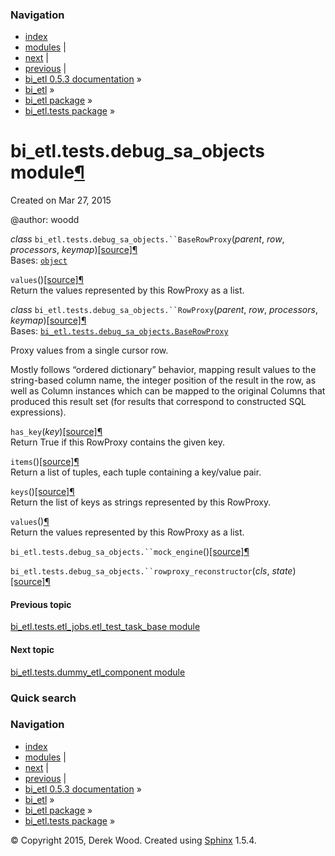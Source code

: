 ### Navigation

-   [index](genindex.md "General Index")
-   [modules](py-modindex.md "Python Module Index") |
-   [next](bi_etl.tests.dummy_etl_component.md "bi_etl.tests.dummy_etl_component module") |
-   [previous](bi_etl.tests.etl_jobs.etl_test_task_base.md "bi_etl.tests.etl_jobs.etl_test_task_base module") |
-   [bi\_etl 0.5.3 documentation](index.md) »
-   [bi\_etl](modules.md) »
-   [bi\_etl package](bi_etl.md) »
-   [bi\_etl.tests package](bi_etl.tests.md) »

<span id="bi-etl-tests-debug-sa-objects-module"></span>
bi\_etl.tests.debug\_sa\_objects module<a href="#module-bi_etl.tests.debug_sa_objects" class="headerlink" title="Permalink to this headline">¶</a>
==================================================================================================================================================

Created on Mar 27, 2015

@author: woodd

 *class* `bi_etl.tests.debug_sa_objects.``BaseRowProxy`<span class="sig-paren">(</span>*parent*, *row*, *processors*, *keymap*<span class="sig-paren">)</span><a href="_modules/bi_etl/tests/debug_sa_objects.md#BaseRowProxy" class="reference internal"><span class="viewcode-link">[source]</span></a><a href="#bi_etl.tests.debug_sa_objects.BaseRowProxy" class="headerlink" title="Permalink to this definition">¶</a>  
Bases: <a href="https://docs.python.org/2/library/functions.md#object" class="reference external" title="(in Python v2.7)"><code class="xref py py-class docutils literal">object</code></a>

 `values`<span class="sig-paren">(</span><span class="sig-paren">)</span><a href="_modules/bi_etl/tests/debug_sa_objects.md#BaseRowProxy.values" class="reference internal"><span class="viewcode-link">[source]</span></a><a href="#bi_etl.tests.debug_sa_objects.BaseRowProxy.values" class="headerlink" title="Permalink to this definition">¶</a>  
Return the values represented by this RowProxy as a list.

<!-- -->

 *class* `bi_etl.tests.debug_sa_objects.``RowProxy`<span class="sig-paren">(</span>*parent*, *row*, *processors*, *keymap*<span class="sig-paren">)</span><a href="_modules/bi_etl/tests/debug_sa_objects.md#RowProxy" class="reference internal"><span class="viewcode-link">[source]</span></a><a href="#bi_etl.tests.debug_sa_objects.RowProxy" class="headerlink" title="Permalink to this definition">¶</a>  
Bases: <a href="#bi_etl.tests.debug_sa_objects.BaseRowProxy" class="reference internal" title="bi_etl.tests.debug_sa_objects.BaseRowProxy"><code class="xref py py-class docutils literal">bi_etl.tests.debug_sa_objects.BaseRowProxy</code></a>

Proxy values from a single cursor row.

Mostly follows “ordered dictionary” behavior, mapping result values to the string-based column name, the integer position of the result in the row, as well as Column instances which can be mapped to the original Columns that produced this result set (for results that correspond to constructed SQL expressions).

 `has_key`<span class="sig-paren">(</span>*key*<span class="sig-paren">)</span><a href="_modules/bi_etl/tests/debug_sa_objects.md#RowProxy.has_key" class="reference internal"><span class="viewcode-link">[source]</span></a><a href="#bi_etl.tests.debug_sa_objects.RowProxy.has_key" class="headerlink" title="Permalink to this definition">¶</a>  
Return True if this RowProxy contains the given key.

 `items`<span class="sig-paren">(</span><span class="sig-paren">)</span><a href="_modules/bi_etl/tests/debug_sa_objects.md#RowProxy.items" class="reference internal"><span class="viewcode-link">[source]</span></a><a href="#bi_etl.tests.debug_sa_objects.RowProxy.items" class="headerlink" title="Permalink to this definition">¶</a>  
Return a list of tuples, each tuple containing a key/value pair.

 `keys`<span class="sig-paren">(</span><span class="sig-paren">)</span><a href="_modules/bi_etl/tests/debug_sa_objects.md#RowProxy.keys" class="reference internal"><span class="viewcode-link">[source]</span></a><a href="#bi_etl.tests.debug_sa_objects.RowProxy.keys" class="headerlink" title="Permalink to this definition">¶</a>  
Return the list of keys as strings represented by this RowProxy.

 `values`<span class="sig-paren">(</span><span class="sig-paren">)</span><a href="#bi_etl.tests.debug_sa_objects.RowProxy.values" class="headerlink" title="Permalink to this definition">¶</a>  
Return the values represented by this RowProxy as a list.

<!-- -->

 `bi_etl.tests.debug_sa_objects.``mock_engine`<span class="sig-paren">(</span><span class="sig-paren">)</span><a href="_modules/bi_etl/tests/debug_sa_objects.md#mock_engine" class="reference internal"><span class="viewcode-link">[source]</span></a><a href="#bi_etl.tests.debug_sa_objects.mock_engine" class="headerlink" title="Permalink to this definition">¶</a>  

<!-- -->

 `bi_etl.tests.debug_sa_objects.``rowproxy_reconstructor`<span class="sig-paren">(</span>*cls*, *state*<span class="sig-paren">)</span><a href="_modules/bi_etl/tests/debug_sa_objects.md#rowproxy_reconstructor" class="reference internal"><span class="viewcode-link">[source]</span></a><a href="#bi_etl.tests.debug_sa_objects.rowproxy_reconstructor" class="headerlink" title="Permalink to this definition">¶</a>  

#### Previous topic

[bi\_etl.tests.etl\_jobs.etl\_test\_task\_base module](bi_etl.tests.etl_jobs.etl_test_task_base.md "previous chapter")

#### Next topic

[bi\_etl.tests.dummy\_etl\_component module](bi_etl.tests.dummy_etl_component.md "next chapter")

### Quick search

### Navigation

-   [index](genindex.md "General Index")
-   [modules](py-modindex.md "Python Module Index") |
-   [next](bi_etl.tests.dummy_etl_component.md "bi_etl.tests.dummy_etl_component module") |
-   [previous](bi_etl.tests.etl_jobs.etl_test_task_base.md "bi_etl.tests.etl_jobs.etl_test_task_base module") |
-   [bi\_etl 0.5.3 documentation](index.md) »
-   [bi\_etl](modules.md) »
-   [bi\_etl package](bi_etl.md) »
-   [bi\_etl.tests package](bi_etl.tests.md) »

© Copyright 2015, Derek Wood. Created using [Sphinx](http://sphinx-doc.org/) 1.5.4.
